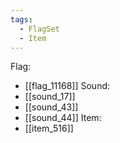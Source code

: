```yaml
---
tags:
  - FlagSet
  - Item
---
```

Flag:
- [[flag_11168]]
Sound:
- [[sound_17]]
- [[sound_43]]
- [[sound_44]]
Item:
- [[item_516]]
